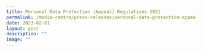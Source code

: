 ```yaml
---
title: Personal Data Protection (Appeal) Regulations 2021
permalink: /media-centre/press-releases/personal-data-protection-appeal-regulations-2021/
date: 2023-02-01
layout: post
description: ""
image: ""
---
```

